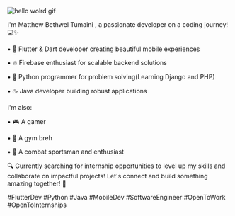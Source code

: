 

![hello wolrd gif](https://github.com/user-attachments/assets/13b6de4c-b764-40ae-a729-fd5ae8a4d4d6)


I'm Matthew Bethwel Tumaini , a passionate developer on a coding journey! 💻✨

• 📱 Flutter & Dart developer creating beautiful mobile experiences

• 🔥 Firebase enthusiast for scalable backend solutions

• 🐍 Python programmer for problem solving(Learning Django and PHP)

• ☕ Java developer building robust applications


I'm also:

• 🎮 A gamer

• 💪 A gym breh

• 🥊 A combat sportsman and enthusiast

🔍 Currently searching for internship opportunities to level up my skills and collaborate on impactful projects! Let's connect and build something amazing together! 🚀

#FlutterDev #Python #Java #MobileDev #SoftwareEngineer #OpenToWork #OpenToInternships


